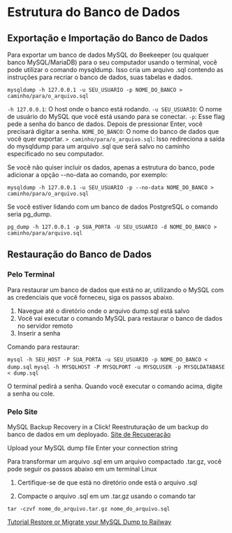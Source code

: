 # Estrutura do Banco de Dados

## Exportação e Importação do Banco de Dados

Para exportar um banco de dados MySQL do Beekeeper (ou qualquer banco MySQL/MariaDB) para o seu computador usando o terminal, você pode utilizar o comando mysqldump. Isso cria um arquivo .sql contendo as instruções para recriar o banco de dados, suas tabelas e dados.

`mysqldump -h 127.0.0.1 -u SEU_USUARIO -p NOME_DO_BANCO > caminho/para/o_arquivo.sql`

`-h 127.0.0.1`: O host onde o banco está rodando.
`-u SEU_USUARIO`: O nome de usuário do MySQL que você está usando para se conectar.
`-p`: Esse flag pede a senha do banco de dados. Depois de pressionar Enter, você precisará digitar a senha.
`NOME_DO_BANCO`: O nome do banco de dados que você quer exportar.
`> caminho/para/o_arquivo.sql`: Isso redireciona a saída do mysqldump para um arquivo .sql que será salvo no caminho especificado no seu computador.

Se você não quiser incluir os dados, apenas a estrutura do banco, pode adicionar a opção --no-data ao comando, por exemplo:

`mysqldump -h 127.0.0.1 -u SEU_USUARIO -p --no-data NOME_DO_BANCO > caminho/para/o_arquivo.sql`

Se você estiver lidando com um banco de dados PostgreSQL o comando seria pg_dump.

`pg_dump -h 127.0.0.1 -p SUA_PORTA -U SEU_USUARIO -d NOME_DO_BANCO > caminho/para/arquivo.sql`

## Restauração do Banco de Dados

### Pelo Terminal

Para restaurar um banco de dados que está no ar, utilizando o MySQL com as credenciais que você forneceu, siga os passos abaixo.

1. Navegue até o diretório onde o arquivo dump.sql está salvo
2. Você vai executar o comando MySQL para restaurar o banco de dados no servidor remoto
3. Inserir a senha

Comando para restaurar:

`mysql -h SEU_HOST -P SUA_PORTA -u SEU_USUARIO -p NOME_DO_BANCO < dump.sql`
`mysql -h MYSQLHOST -P MYSQLPORT -u MYSQLUSER -p MYSQLDATABASE < dump.sql`

O terminal pedirá a senha. Quando você executar o comando acima, digite a senha ou cole.

### Pelo Site

MySQL Backup Recovery in a Click! Reestruturação de um backup do banco de dados em um deployado.
[Site de Recuperação](<https://simplerestore.io/>)

Upload your MySQL dump file
Enter your connection string

Para transformar um arquivo .sql em um arquivo compactado .tar.gz, você pode seguir os passos abaixo em um terminal Linux

1. Certifique-se de que está no diretório onde está o arquivo .sql

2. Compacte o arquivo .sql em um .tar.gz usando o comando tar

`tar -czvf nome_do_arquivo.tar.gz nome_do_arquivo.sql`

[Tutorial Restore or Migrate your MySQL Dump to Railway](<https://www.youtube.com/watch?v=Hrvi_BSYswo&ab_channel=SimpleBackups>)
